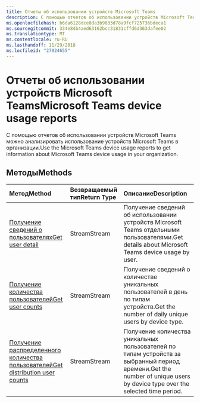 ```yaml
---
title: Отчеты об использовании устройств Microsoft Teams
description: С помощью отчетов об использовании устройств Microsoft Teams можно анализировать использование устройств Microsoft Teams в организации.
ms.openlocfilehash: b6da6128dce8da3b9833d78a9fcf725736bdeca1
ms.sourcegitcommit: 334e84b4aed63162bcc31831cffd6d363dafee02
ms.translationtype: MT
ms.contentlocale: ru-RU
ms.lasthandoff: 11/29/2018
ms.locfileid: "27024655"
---
```

# <a name="microsoft-teams-device-usage-reports"></a><span data-ttu-id="8c38e-103">Отчеты об использовании устройств Microsoft Teams</span><span class="sxs-lookup"><span data-stu-id="8c38e-103">Microsoft Teams device usage reports</span></span>

<span data-ttu-id="8c38e-104">С помощью отчетов об использовании устройств Microsoft Teams можно анализировать использование устройств Microsoft Teams в организации.</span><span class="sxs-lookup"><span data-stu-id="8c38e-104">Use the Microsoft Teams device usage reports to get information about Microsoft Teams device usage in your organization.</span></span>

## <a name="methods"></a><span data-ttu-id="8c38e-105">Методы</span><span class="sxs-lookup"><span data-stu-id="8c38e-105">Methods</span></span>

| <span data-ttu-id="8c38e-106">Метод</span><span class="sxs-lookup"><span data-stu-id="8c38e-106">Method</span></span>                                   | <span data-ttu-id="8c38e-107">Возвращаемый тип</span><span class="sxs-lookup"><span data-stu-id="8c38e-107">Return Type</span></span> | <span data-ttu-id="8c38e-108">Описание</span><span class="sxs-lookup"><span data-stu-id="8c38e-108">Description</span></span>                              |
| :--------------------------------------- | :---------- | :--------------------------------------- |
| [<span data-ttu-id="8c38e-109">Получение сведений о пользователях</span><span class="sxs-lookup"><span data-stu-id="8c38e-109">Get user detail</span></span>](../api/reportroot-getteamsdeviceusageuserdetail.md) | <span data-ttu-id="8c38e-110">Stream</span><span class="sxs-lookup"><span data-stu-id="8c38e-110">Stream</span></span>      | <span data-ttu-id="8c38e-111">Получение сведений об использовании устройств Microsoft Teams отдельными пользователями.</span><span class="sxs-lookup"><span data-stu-id="8c38e-111">Get details about Microsoft Teams device usage by user.</span></span> |
| [<span data-ttu-id="8c38e-112">Получение количества пользователей</span><span class="sxs-lookup"><span data-stu-id="8c38e-112">Get user counts</span></span>](../api/reportroot-getteamsdeviceusageusercounts.md) | <span data-ttu-id="8c38e-113">Stream</span><span class="sxs-lookup"><span data-stu-id="8c38e-113">Stream</span></span>      | <span data-ttu-id="8c38e-114">Получение сведений о количестве уникальных пользователей в день по типам устройств.</span><span class="sxs-lookup"><span data-stu-id="8c38e-114">Get the number of daily unique users by device type.</span></span> |
| [<span data-ttu-id="8c38e-115">Получение распределенного количества пользователей</span><span class="sxs-lookup"><span data-stu-id="8c38e-115">Get distribution user counts</span></span>](../api/reportroot-getteamsdeviceusagedistributionusercounts.md) | <span data-ttu-id="8c38e-116">Stream</span><span class="sxs-lookup"><span data-stu-id="8c38e-116">Stream</span></span>      | <span data-ttu-id="8c38e-117">Получение количества уникальных пользователей по типам устройств за выбранный период времени.</span><span class="sxs-lookup"><span data-stu-id="8c38e-117">Get the number of unique users by device type over the selected time period.</span></span> |
